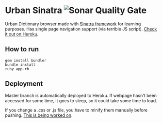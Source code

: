 # Urban Sinatra ![Sonar Quality Gate](https://sonarcloud.io/api/project_badges/measure?project=vpukhanov_urban-sinatra&metric=alert_status)

Urban Dictionary browser made with [Sinatra framework](http://sinatrarb.com/) for learning purposes. Has single page navigation support (via terrible JS script). [Check it out on Heroku](https://urban-sinatra.herokuapp.com/).

## How to run

    gem install bundler
    bundle install
    ruby app.rb

## Deployment

Master branch is automatically deployed to Heroku. If webpage hasn't been accessed for some time, it goes to sleep, so it could take some time to load. 

If you change a .css or .js file, you have to minify them manually before pushing. [This is being worked on](https://github.com/vpukhanov/urban-sinatra/issues/1).
